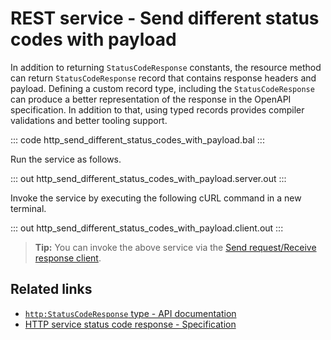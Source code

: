# REST service - Send different status codes with payload

In addition to returning `StatusCodeResponse` constants, the resource method can return `StatusCodeResponse` record that contains response headers and payload. Defining a custom record type, including the `StatusCodeResponse` can produce a better representation of the response in the OpenAPI specification. In addition to that, using typed records provides compiler validations and better tooling support.

::: code http_send_different_status_codes_with_payload.bal :::

Run the service as follows.

::: out http_send_different_status_codes_with_payload.server.out :::

Invoke the service by executing the following cURL command in a new terminal.

::: out http_send_different_status_codes_with_payload.client.out :::

>**Tip:** You can invoke the above service via the [Send request/Receive response client](/learn/by-example/http-client-send-request-receive-response/).

## Related links
- [`http:StatusCodeResponse` type - API documentation](https://lib.ballerina.io/ballerina/http/latest/types#StatusCodeResponse)
- [HTTP service status code response - Specification](/spec/http/#2351-status-code-response)
